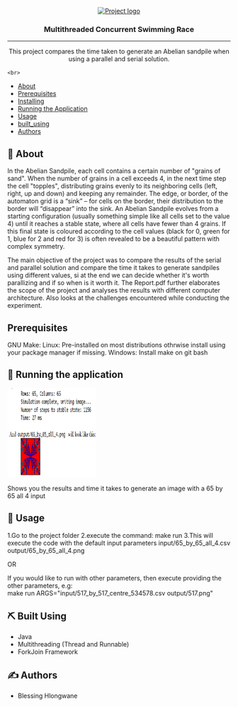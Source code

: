 <p align="center">
  <a href="" rel="noopener">
 <img width=200px height=200px src="https://i.imgur.com/6wj0hh6.jpg" alt="Project logo"></a>
</p>

<h3 align="center">Multithreaded Concurrent Swimming Race</h3>


---

<p align="center">This project compares the time taken to generate an Abelian sandpile when using a parallel and serial solution. 

    <br> 
</p>

- [About](#about)
- [Prerequisites](#prerequisites)
- [Installing](#installing)
- [Running the Application](#tests)
- [Usage](#usage)
- [built_using](#built_using)
- [Authors](#authors)


## 🧐 About <a name = "about"></a>
In the Abelian Sandpile, each cell contains a certain number of "grains of sand". When the number
of grains in a cell exceeds 4, in the next time step the cell "topples", distributing grains evenly to its
neighboring cells (left, right, up and down) and keeping any remainder. The edge, or border, of the
automaton grid is a “sink” – for cells on the border, their distribution to the border will “disappear”
into the sink. An Abelian Sandpile evolves from a starting configuration (usually something simple
like all cells set to the value 4) until it reaches a stable state, where all cells have fewer than 4 grains.
If this final state is coloured according to the cell values (black for 0, green for 1, blue for 2 and red
for 3) is often revealed to be a beautiful pattern with complex symmetry.

The main objective of the project was to compare the results of the serial and parallel solution and compare the time it takes to generate sandpiles using different values, si at the end we can decide whether it's worth parallizing and if so when is it worth it. The Report.pdf further elaborates the scope of the project and analyses the results with different computer architecture. Also looks at the challenges encountered while conducting the experiment.

## Prerequisites <a name = "prerequisites"></a>

GNU Make:
Linux: Pre-installed on most distributions othrwise install using your package manager if missing.
Windows: Install make on git bash 


## 🔧 Running the application <a name = "tests"></a>

<img width=200px height=200px src="screenshot.png">

Shows you the results and time it takes to generate an image with a 65 by 65 all 4 input


## 🎈 Usage <a name="usage"></a>

1.Go to the project folder
2.execute the command: make run
3.This will execute the code with the default input parameters input/65_by_65_all_4.csv output/65_by_65_all_4.png

OR 

If you would like to run with other parameters, then execute providing the other parameters, e.g:<br>
make run ARGS="input/517_by_517_centre_534578.csv output/517.png"

## ⛏️ Built Using <a name = "built_using"></a>

- Java
- Multithreading (Thread and Runnable)
- ForkJoin Framework

## ✍️ Authors <a name = "authors"></a>

- Blessing Hlongwane
